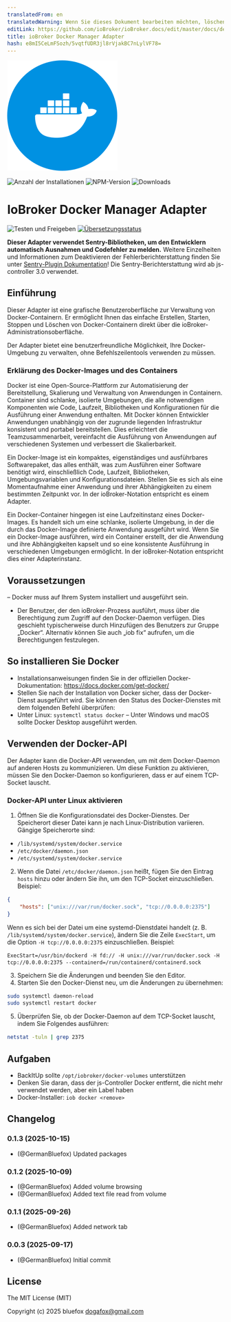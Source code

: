 ```yaml
---
translatedFrom: en
translatedWarning: Wenn Sie dieses Dokument bearbeiten möchten, löschen Sie bitte das Feld "translationsFrom". Andernfalls wird dieses Dokument automatisch erneut übersetzt
editLink: https://github.com/ioBroker/ioBroker.docs/edit/master/docs/de/adapterref/iobroker.docker-manager/README.md
title: ioBroker Docker Manager Adapter
hash: e8mI5CeLmFSozh/5vqtfUDR3jl8rVjakBC7nLylVF78=
---
```

![Logo](../../../en/adapterref/iobroker.docker-manager/admin/docker-manager.svg)

![Anzahl der Installationen](http://iobroker.live/badges/docker-manager-stable.svg)
![NPM-Version](http://img.shields.io/npm/v/iobroker.docker-manager.svg)
![Downloads](https://img.shields.io/npm/dm/iobroker.docker-manager.svg)

# IoBroker Docker Manager Adapter
![Testen und Freigeben](https://github.com/ioBroker/ioBroker.docker-manager/workflows/Test%20and%20Release/badge.svg) [![Übersetzungsstatus](https://weblate.iobroker.net/widgets/adapters/-/docker-manager/svg-badge.svg)](https://weblate.iobroker.net/engage/adapters/?utm_source=widget)

**Dieser Adapter verwendet Sentry-Bibliotheken, um den Entwicklern automatisch Ausnahmen und Codefehler zu melden.** Weitere Einzelheiten und Informationen zum Deaktivieren der Fehlerberichterstattung finden Sie unter [Sentry-Plugin Dokumentation](https://github.com/ioBroker/plugin-sentry#plugin-sentry)! Die Sentry-Berichterstattung wird ab js-controller 3.0 verwendet.

## Einführung
Dieser Adapter ist eine grafische Benutzeroberfläche zur Verwaltung von Docker-Containern.
Er ermöglicht Ihnen das einfache Erstellen, Starten, Stoppen und Löschen von Docker-Containern direkt über die ioBroker-Administrationsoberfläche.

Der Adapter bietet eine benutzerfreundliche Möglichkeit, Ihre Docker-Umgebung zu verwalten, ohne Befehlszeilentools verwenden zu müssen.

### Erklärung des Docker-Images und des Containers
Docker ist eine Open-Source-Plattform zur Automatisierung der Bereitstellung, Skalierung und Verwaltung von Anwendungen in Containern.
Container sind schlanke, isolierte Umgebungen, die alle notwendigen Komponenten wie Code, Laufzeit, Bibliotheken und Konfigurationen für die Ausführung einer Anwendung enthalten.
Mit Docker können Entwickler Anwendungen unabhängig von der zugrunde liegenden Infrastruktur konsistent und portabel bereitstellen.
Dies erleichtert die Teamzusammenarbeit, vereinfacht die Ausführung von Anwendungen auf verschiedenen Systemen und verbessert die Skalierbarkeit.

Ein Docker-Image ist ein kompaktes, eigenständiges und ausführbares Softwarepaket, das alles enthält, was zum Ausführen einer Software benötigt wird, einschließlich Code, Laufzeit, Bibliotheken, Umgebungsvariablen und Konfigurationsdateien.
Stellen Sie es sich als eine Momentaufnahme einer Anwendung und ihrer Abhängigkeiten zu einem bestimmten Zeitpunkt vor.
In der ioBroker-Notation entspricht es einem Adapter.

Ein Docker-Container hingegen ist eine Laufzeitinstanz eines Docker-Images. Es handelt sich um eine schlanke, isolierte Umgebung, in der die durch das Docker-Image definierte Anwendung ausgeführt wird.
Wenn Sie ein Docker-Image ausführen, wird ein Container erstellt, der die Anwendung und ihre Abhängigkeiten kapselt und so eine konsistente Ausführung in verschiedenen Umgebungen ermöglicht.
In der ioBroker-Notation entspricht dies einer Adapterinstanz.

## Voraussetzungen
– Docker muss auf Ihrem System installiert und ausgeführt sein.
- Der Benutzer, der den ioBroker-Prozess ausführt, muss über die Berechtigung zum Zugriff auf den Docker-Daemon verfügen. Dies geschieht typischerweise durch Hinzufügen des Benutzers zur Gruppe „Docker“. Alternativ können Sie auch „iob fix“ aufrufen, um die Berechtigungen festzulegen.

## So installieren Sie Docker
- Installationsanweisungen finden Sie in der offiziellen Docker-Dokumentation: https://docs.docker.com/get-docker/
- Stellen Sie nach der Installation von Docker sicher, dass der Docker-Dienst ausgeführt wird. Sie können den Status des Docker-Dienstes mit dem folgenden Befehl überprüfen:
- Unter Linux: `systemctl status docker`
– Unter Windows und macOS sollte Docker Desktop ausgeführt werden.

## Verwenden der Docker-API
Der Adapter kann die Docker-API verwenden, um mit dem Docker-Daemon auf anderen Hosts zu kommunizieren. Um diese Funktion zu aktivieren, müssen Sie den Docker-Daemon so konfigurieren, dass er auf einem TCP-Socket lauscht.

### Docker-API unter Linux aktivieren
1. Öffnen Sie die Konfigurationsdatei des Docker-Dienstes. Der Speicherort dieser Datei kann je nach Linux-Distribution variieren. Gängige Speicherorte sind:
- `/lib/systemd/system/docker.service`
- `/etc/docker/daemon.json`
- `/etc/systemd/system/docker.service`
2. Wenn die Datei `/etc/docker/daemon.json` heißt, fügen Sie den Eintrag `hosts` hinzu oder ändern Sie ihn, um den TCP-Socket einzuschließen. Beispiel:

```json
{
    "hosts": ["unix:///var/run/docker.sock", "tcp://0.0.0.0:2375"]
}
```

Wenn es sich bei der Datei um eine systemd-Dienstdatei handelt (z. B. `/lib/systemd/system/docker.service`), ändern Sie die Zeile `ExecStart`, um die Option `-H tcp://0.0.0.0:2375` einzuschließen. Beispiel:

```
ExecStart=/usr/bin/dockerd -H fd:// -H unix:///var/run/docker.sock -H tcp://0.0.0.0:2375 --containerd=/run/containerd/containerd.sock
```

3. Speichern Sie die Änderungen und beenden Sie den Editor.
4. Starten Sie den Docker-Dienst neu, um die Änderungen zu übernehmen:

```bash
sudo systemctl daemon-reload
sudo systemctl restart docker
```

5. Überprüfen Sie, ob der Docker-Daemon auf dem TCP-Socket lauscht, indem Sie Folgendes ausführen:

```bash
netstat -tuln | grep 2375
```

## Aufgaben
- BackItUp sollte `/opt/iobroker/docker-volumes` unterstützen
- Denken Sie daran, dass der js-Controller Docker entfernt, die nicht mehr verwendet werden, aber ein Label haben
- Docker-Installer: `iob docker <remove>`

<!-- Platzhalter für die nächste Version (am Anfang der Zeile):

### **IN ARBEIT** -->

## Changelog
### 0.1.3 (2025-10-15)

- (@GermanBluefox) Updated packages

### 0.1.2 (2025-10-09)

- (@GermanBluefox) Added volume browsing
- (@GermanBluefox) Added text file read from volume

### 0.1.1 (2025-09-26)

- (@GermanBluefox) Added network tab

### 0.0.3 (2025-09-17)

- (@GermanBluefox) Initial commit

## License

The MIT License (MIT)

Copyright (c) 2025 bluefox <dogafox@gmail.com>